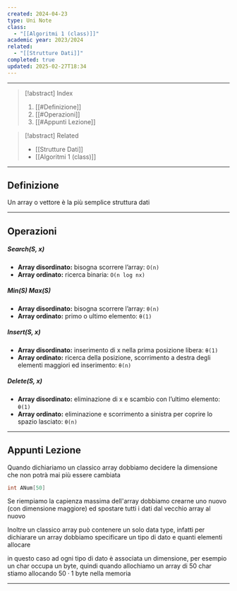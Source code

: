 ```yaml
---
created: 2024-04-23
type: Uni Note
class:
  - "[[Algoritmi 1 (class)]]"
academic year: 2023/2024
related:
  - "[[Strutture Dati]]"
completed: true
updated: 2025-02-27T18:34
---
```

---

>[!abstract] Index
>1. [[#Definizione]]
>2. [[#Operazioni]]
>3. [[#Appunti Lezione]]

>[!abstract] Related
>- [[Strutture Dati]]
>- [[Algoritmi 1 (class)]]

---
## Definizione

Un array o vettore è la più semplice struttura dati

---
## Operazioni

##### Search(S, x)
- **Array disordinato:** bisogna scorrere l’array: `O(n)`
- **Array ordinato:** ricerca binaria: `O(n log nx) `

##### Min(S) Max(S) 
- **Array disordinato:** bisogna scorrere l’array: `θ(n)`
- **Array ordinato:** primo o ultimo elemento: `θ(1)`

##### Insert(S, x)
- **Array disordinato:** inserimento di x nella prima posizione libera: `θ(1)`
- **Array ordinato:** ricerca della posizione, scorrimento a destra degli elementi maggiori ed inserimento: `θ(n)`

##### Delete(S, x)
- **Array disordinato:** eliminazione di x e scambio con l’ultimo elemento: `θ(1)`
- **Array ordinato:** eliminazione e scorrimento a sinistra per coprire lo spazio lasciato: `θ(n)`

---
## Appunti Lezione 

Quando dichiariamo un classico array dobbiamo decidere la dimensione che non potrà mai più essere cambiata 

```c
int ANum[50]
```

Se riempiamo la capienza massima dell'array dobbiamo crearne uno nuovo (con dimensione maggiore) ed spostare tutti i dati dal vecchio array al nuovo

Inoltre un classico array può contenere un solo data type, infatti per dichiarare un array dobbiamo specificare un tipo di dato e quanti elementi allocare 

in questo caso ad ogni tipo di dato è associata un dimensione, per esempio un char occupa un byte, quindi quando allochiamo un array di 50 char stiamo allocando $50\cdot 1 \text{ byte}$ nella memoria

---